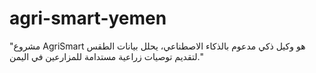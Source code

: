 # agri-smart-yemen
"مشروع AgriSmart هو وكيل ذكي مدعوم بالذكاء الاصطناعي، يحلل بيانات الطقس لتقديم توصيات زراعية مستدامة للمزارعين في اليمن."
